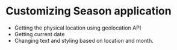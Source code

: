 # Customizing Season application
- Getting the physical location using geolocation API
- Getting current date
- Changing text and styling based on location and month.